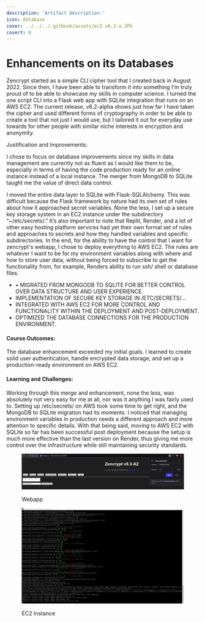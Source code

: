 ```yaml
---
description: 'Artifact Description:'
icon: database
cover: ../../../.gitbook/assets/ec2 v6.2-a.JPG
coverY: 0
---
```


# Enhancements on its Databases

Zencrypt started as a simple CLI cipher tool that I created back in August 2022. Since then, I have been able to transform it into something I'm truly proud of to be able to showcase my skills in computer science. I turned the one script CLI into a Flask web app with SQLite integration that runs on an AWS EC2. The current release, v6.2-alpha shows just how far I have taken the cipher and used different forms of cryptography in order to be able to create a tool that not just I would use, but I tailored it out for everyday use towards for other people with similar niche interests in encryption and anonymity.

Justification and Improvements:

I chose to focus on database improvements since my skills in data management are currently not as fluent as I would like them to be, especially in terms of having the code production ready for an online instance instead of a local instance. The merger from MongoDB to SQLite taught me the value of direct data control.

I moved the entire data layer to SQLite with Flask-SQLAlchemy. This was difficult because the Flask framework by nature had its own set of rules about how it approached secret variables. None the less, I set up a secure key storage system in an EC2 instance under the subdirectory “\~/etc/secrets/.” It’s also important to note that Replit, Render, and a lot of other easy hosting platform services had yet their own formal set of rules and approaches to secrets and how they handled variables and specific subdirectories. In the end, for the ability to have the control that I want for zencrypt's webapp, I chose to deploy everything to AWS EC2. The rules are whatever I want to be for my environment variables along with where and how to store user data, without being forced to subscribe to get the functionality from, for example, Renders ability to run ssh/ shell or database files.

* • MIGRATED FROM MONGODB TO SQLITE FOR BETTER CONTROL OVER DATA STRUCTURE AND USER EXPERIENCE.
* IMPLEMENTATION OF SECURE KEY STORAGE IN /ETC/SECRETS/...
* INTEGRATED WITH AWS EC2 FOR MORE CONTROL AND FUNCTIONALITY WITHIN THE DEPLOYMENT AND POST-DEPLOYMENT.
* OPTIMIZED THE DATABASE CONNECTIONS FOR THE PRODUCTION ENVIRONMENT.

#### Course Outcomes:

The database enhancement exceeded my initial goals. I learned to create solid user authentication, handle encrypted data storage, and set up a production-ready environment on AWS EC2.

#### Learning and Challenges:

Working through this merge and enhancement, none the less, was absolutely not very easy for me at all, nor was it anything I was fairly used to. Setting up /etc/secrets/ on AWS took some time to get right, and the MongoDB to SQLite migration had its moments. I noticed that managing environment variables in production needs a different approach and more attention to specific details. With that being said, moving to AWS EC2 with SQLite so far has been successful post deployment because the setup is much more effective than the last version on Render, thus giving me more control over the infrastructure while still maintaining security standards.

<figure><img src="../../../.gitbook/assets/image (2).png" alt=""><figcaption><p>Webapp</p></figcaption></figure>

<figure><img src="../../../.gitbook/assets/image (3).png" alt=""><figcaption><p>EC2 Instance</p></figcaption></figure>
